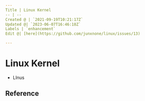 ```yaml
---
Title | Linux Kernel
-- | --
Created @ | `2021-09-19T10:21:17Z`
Updated @| `2023-06-07T16:46:18Z`
Labels | `enhancement`
Edit @| [here](https://github.com/junxnone/linux/issues/13)

---
```

# Linux Kernel
- LInus


## Reference

